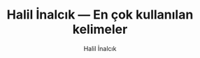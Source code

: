 ---
layout: yazar
title: Halil İnalcık — En çok kullanılan kelimeler
description: Halil İnalcık eserlerinin kelime sıklığı grafiği.
author: Halil İnalcık
author_slug: halil-inalcik
permalink: /yazar/halil-inalcik-en-cok-kullanilan-kelimeler/
lang: tr
titles:
- Şair ve Patron
- Devleti Aliyye Osmanlı İmparatorluğu Üzerine Araştırmalar 1
- İş Bankası Kültür Yayınları - Devlet-i Aliyye
- Devleti Aliyye Osmanlı İmparatorluğu Üzerine Araştırmalar 2
---